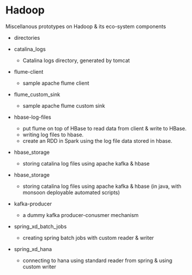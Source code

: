 # Hadoop
Miscellanous prototypes on Hadoop &amp; its eco-system components

- directories

- catalina_logs
   - Catalina logs directory, generated by tomcat

- flume-client
   - sample apache flume client

- flume_custom_sink
   - sample apache flume custom sink

- hbase-log-files

   - put flume on top of HBase to read data from client & write to HBase.
   - writing log files to hbase.
   - create an RDD in Spark using the log file data stored in hbase.

- hbase_storage

   - storing catalina log files using apache kafka & hbase

- hbase_storage

   - storing catalina log files using apache kafka & hbase (in java, with monsoon deployable automated scripts)

- kafka-producer

   - a dummy kafka producer-conusmer mechanism

- spring_xd_batch_jobs

   - creating spring batch jobs with custom reader & writer

- spring_xd_hana

   - connecting to hana using standard reader from spring & using custom writer 
